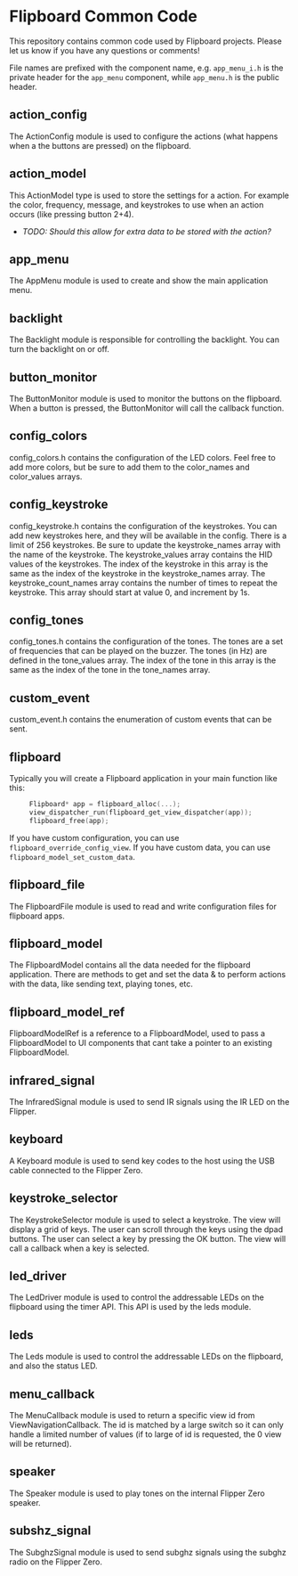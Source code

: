 # Flipboard Common Code

This repository contains common code used by Flipboard projects.  Please let us know if you have any questions or comments!

File names are prefixed with the component name, e.g. `app_menu_i.h` is the private header for the `app_menu` component, while `app_menu.h` is the public header.

## action_config

The ActionConfig module is used to configure the actions (what happens when a the buttons are pressed) on the flipboard.

## action_model

This ActionModel type is used to store the settings for a action. For example the color, frequency, message, and keystrokes to use when an action occurs (like pressing button 2+4).

- _TODO: Should this allow for extra data to be stored with the action?_

## app_menu

The AppMenu module is used to create and show the main application menu.

## backlight

The Backlight module is responsible for controlling the backlight.  You can turn the backlight on or off.

## button_monitor

The ButtonMonitor module is used to monitor the buttons on the flipboard. When a button is pressed, the ButtonMonitor will call the callback function.

## config_colors

config_colors.h contains the configuration of the LED colors. Feel free to add more colors, but be sure to add them to the color_names and color_values arrays.

## config_keystroke

config_keystroke.h contains the configuration of the keystrokes.  You can add new keystrokes here, and they will be available in the config.  There is a limit of 256 keystrokes.  Be sure to update the keystroke_names array with the name of the keystroke.  The keystroke_values array contains the HID values of the keystrokes.  The index of the keystroke in this array is the same as the index of the keystroke in the keystroke_names array.  The keystroke_count_names array contains the number of times to repeat the keystroke.  This array should start at value 0, and increment by 1s.

## config_tones

config_tones.h contains the configuration of the tones.  The tones are a set of frequencies that can be played on the buzzer.  The tones (in Hz) are defined in the tone_values array.  The index of the tone in this array is the same as the index of the tone in the tone_names array.

## custom_event

custom_event.h contains the enumeration of custom events that can be sent.

## flipboard

Typically you will create a Flipboard application in your main function like this:
```c
     Flipboard* app = flipboard_alloc(...);
     view_dispatcher_run(flipboard_get_view_dispatcher(app));
     flipboard_free(app);
```
  
If you have custom configuration, you can use `flipboard_override_config_view`.  If you have custom data, you can use `flipboard_model_set_custom_data`.

## flipboard_file

The FlipboardFile module is used to read and write configuration files for flipboard apps.

## flipboard_model

The FlipboardModel contains all the data needed for the flipboard application.  There are methods to get and set the data & to perform actions with the data, like sending text, playing tones, etc.

## flipboard_model_ref

FlipboardModelRef is a reference to a FlipboardModel, used to pass a FlipboardModel to UI components that cant take a pointer to an existing FlipboardModel.

## infrared_signal

The InfraredSignal module is used to send IR signals using the IR LED on the Flipper.

## keyboard

A Keyboard module is used to send key codes to the host using the USB cable connected to the Flipper Zero.

## keystroke_selector

The KeystrokeSelector module is used to select a keystroke. The view will display a grid of keys. The user can scroll through the keys using the dpad buttons. The user can select a key by pressing the OK button. The view will call a callback when a key is selected.

## led_driver

The LedDriver module is used to control the addressable LEDs on the flipboard using the timer API.  This API is used by the leds module.

## leds

The Leds module is used to control the addressable LEDs on the flipboard, and also the status LED.

## menu_callback

The MenuCallback module is used to return a specific view id from ViewNavigationCallback. The id is matched by a large switch so it can only handle a limited number of values (if to large of id is requested, the 0 view will be returned).

## speaker

The Speaker module is used to play tones on the internal Flipper Zero speaker.

## subshz_signal

The SubghzSignal module is used to send subghz signals using the subghz radio on the Flipper Zero.